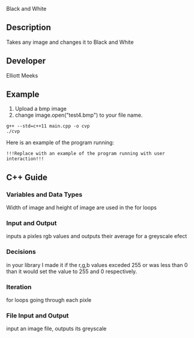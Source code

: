 Black and White

## Description

Takes any image and changes it to Black and White 

## Developer

Elliott Meeks

## Example

1. Upload a bmp image
2. change image.open("test4.bmp") to your file name.

```
g++ --std=c++11 main.cpp -o cvp
./cvp
```

Here is an example of the program running:

```
!!!Replace with an example of the program running with user interaction!!!
```

## C++ Guide

### Variables and Data Types

Width of image and height of image are used in the for loops

### Input and Output

inputs a pixles rgb values and outputs their average for a greyscale efect

### Decisions

in your library I made it if the r,g,b values exceded 255 or was less than 0 than it would set the value to 255 and 0 respectively.

### Iteration

for loops going through each pixle

### File Input and Output

input an image file, outputs its greyscale